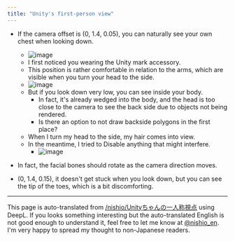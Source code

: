 ```yaml
---
title: "Unity's first-person view"
---
```


- If the camera offset is (0, 1.4, 0.05), you can naturally see your own chest when looking down.
    - ![image](https://gyazo.com/cf067db791e294d5772cc76529728de9/thumb/1000)
    - I first noticed you wearing the Unity mark accessory.
    - This position is rather comfortable in relation to the arms, which are visible when you turn your head to the side.
    - ![image](https://gyazo.com/dd1704ce84b8198e6e08864baf4c8ba8/thumb/1000)
    - But if you look down very low, you can see inside your body.
        - In fact, it's already wedged into the body, and the head is too close to the camera to see the back side due to objects not being rendered.
        - Is there an option to not draw backside polygons in the first place?
    - When I turn my head to the side, my hair comes into view.
    - In the meantime, I tried to Disable anything that might interfere.
        - ![image](https://gyazo.com/ace60de05f561095393a4df519fe8740/thumb/1000)


- In fact, the facial bones should rotate as the camera direction moves.
- (0, 1.4, 0.15), it doesn't get stuck when you look down, but you can see the tip of the toes, which is a bit discomforting.


---
This page is auto-translated from [/nishio/Unityちゃんの一人称視点](https://scrapbox.io/nishio/Unityちゃんの一人称視点) using DeepL. If you looks something interesting but the auto-translated English is not good enough to understand it, feel free to let me know at [@nishio_en](https://twitter.com/nishio_en). I'm very happy to spread my thought to non-Japanese readers.